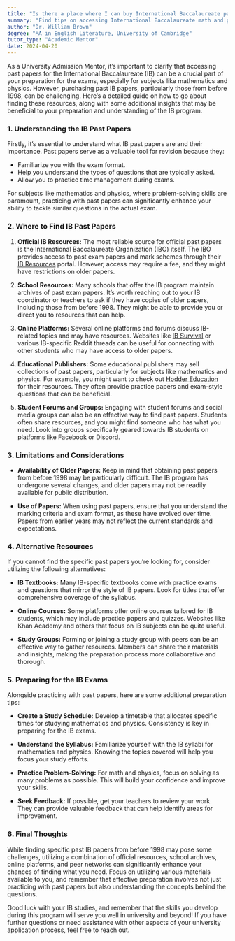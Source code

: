 ```yaml
---
title: "Is there a place where I can buy International Baccalaureate papers for math and physics from before 1998?"
summary: "Find tips on accessing International Baccalaureate math and physics past papers from before 1998 for your exam preparation."
author: "Dr. William Brown"
degree: "MA in English Literature, University of Cambridge"
tutor_type: "Academic Mentor"
date: 2024-04-20
---
```


As a University Admission Mentor, it’s important to clarify that accessing past papers for the International Baccalaureate (IB) can be a crucial part of your preparation for the exams, especially for subjects like mathematics and physics. However, purchasing past IB papers, particularly those from before 1998, can be challenging. Here’s a detailed guide on how to go about finding these resources, along with some additional insights that may be beneficial to your preparation and understanding of the IB program.

### 1. **Understanding the IB Past Papers**

Firstly, it’s essential to understand what IB past papers are and their importance. Past papers serve as a valuable tool for revision because they:

- Familiarize you with the exam format.
- Help you understand the types of questions that are typically asked.
- Allow you to practice time management during exams.

For subjects like mathematics and physics, where problem-solving skills are paramount, practicing with past papers can significantly enhance your ability to tackle similar questions in the actual exam.

### 2. **Where to Find IB Past Papers**

1. **Official IB Resources:**
   The most reliable source for official past papers is the International Baccalaureate Organization (IBO) itself. The IBO provides access to past exam papers and mark schemes through their [IB Resources](https://www.ibo.org/) portal. However, access may require a fee, and they might have restrictions on older papers.

2. **School Resources:**
   Many schools that offer the IB program maintain archives of past exam papers. It’s worth reaching out to your IB coordinator or teachers to ask if they have copies of older papers, including those from before 1998. They might be able to provide you or direct you to resources that can help.

3. **Online Platforms:**
   Several online platforms and forums discuss IB-related topics and may have resources. Websites like [IB Survival](https://www.ibsurvival.com/) or various IB-specific Reddit threads can be useful for connecting with other students who may have access to older papers.

4. **Educational Publishers:**
   Some educational publishers may sell collections of past papers, particularly for subjects like mathematics and physics. For example, you might want to check out [Hodder Education](https://www.hoddereducation.com/science) for their resources. They often provide practice papers and exam-style questions that can be beneficial.

5. **Student Forums and Groups:**
   Engaging with student forums and social media groups can also be an effective way to find past papers. Students often share resources, and you might find someone who has what you need. Look into groups specifically geared towards IB students on platforms like Facebook or Discord.

### 3. **Limitations and Considerations**

- **Availability of Older Papers:**
  Keep in mind that obtaining past papers from before 1998 may be particularly difficult. The IB program has undergone several changes, and older papers may not be readily available for public distribution.

- **Use of Papers:**
  When using past papers, ensure that you understand the marking criteria and exam format, as these have evolved over time. Papers from earlier years may not reflect the current standards and expectations.

### 4. **Alternative Resources**

If you cannot find the specific past papers you’re looking for, consider utilizing the following alternatives:

- **IB Textbooks:**
  Many IB-specific textbooks come with practice exams and questions that mirror the style of IB papers. Look for titles that offer comprehensive coverage of the syllabus.

- **Online Courses:**
  Some platforms offer online courses tailored for IB students, which may include practice papers and quizzes. Websites like Khan Academy and others that focus on IB subjects can be quite useful.

- **Study Groups:**
  Forming or joining a study group with peers can be an effective way to gather resources. Members can share their materials and insights, making the preparation process more collaborative and thorough.

### 5. **Preparing for the IB Exams**

Alongside practicing with past papers, here are some additional preparation tips:

- **Create a Study Schedule:**
  Develop a timetable that allocates specific times for studying mathematics and physics. Consistency is key in preparing for the IB exams.

- **Understand the Syllabus:**
  Familiarize yourself with the IB syllabi for mathematics and physics. Knowing the topics covered will help you focus your study efforts.

- **Practice Problem-Solving:**
  For math and physics, focus on solving as many problems as possible. This will build your confidence and improve your skills.

- **Seek Feedback:**
  If possible, get your teachers to review your work. They can provide valuable feedback that can help identify areas for improvement.

### 6. **Final Thoughts**

While finding specific past IB papers from before 1998 may pose some challenges, utilizing a combination of official resources, school archives, online platforms, and peer networks can significantly enhance your chances of finding what you need. Focus on utilizing various materials available to you, and remember that effective preparation involves not just practicing with past papers but also understanding the concepts behind the questions.

Good luck with your IB studies, and remember that the skills you develop during this program will serve you well in university and beyond! If you have further questions or need assistance with other aspects of your university application process, feel free to reach out.
    